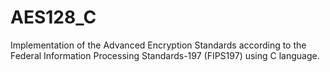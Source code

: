 # AES128_C
Implementation of the Advanced Encryption Standards according to the Federal Information Processing Standards-197 (FIPS197) using C language.

